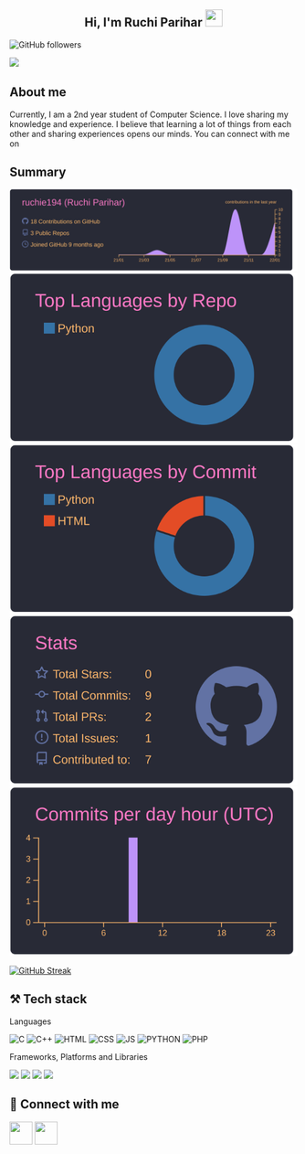 <h2 align="center">Hi, I'm Ruchi Parihar <img src="https://user-images.githubusercontent.com/39955420/147578264-bae0526c-028a-49d2-8af8-d08bb4edbd2a.gif" height="30" width="30"></h2>

![GitHub followers](https://img.shields.io/github/followers/ruchie194?style=social)

<img src="https://user-images.githubusercontent.com/82935329/151655775-7e9394a3-67bc-4754-9595-3a6dfd9f5a1c.gif">

<h2>About me</h2>
Currently, I am a 2nd year student of Computer Science. I love sharing my knowledge and experience. I believe that learning a lot of things from each other and sharing experiences opens our minds. You can connect with me on 


<h2>Summary</h2>

[![](https://raw.githubusercontent.com/ruchie194/ruchie194/master/profile-summary-card-output/dracula/0-profile-details.svg)](https://github.com/vn7n24fzkq/github-profile-summary-cards)
[![](https://raw.githubusercontent.com/ruchie194/ruchie194/master/profile-summary-card-output/dracula/1-repos-per-language.svg)](https://github.com/vn7n24fzkq/github-profile-summary-cards) 
[![](https://raw.githubusercontent.com/ruchie194/ruchie194/master/profile-summary-card-output/dracula/2-most-commit-language.svg)](https://github.com/vn7n24fzkq/github-profile-summary-cards)
[![](https://raw.githubusercontent.com/ruchie194/ruchie194/master/profile-summary-card-output/dracula/3-stats.svg)](https://github.com/vn7n24fzkq/github-profile-summary-cards) 
[![](https://raw.githubusercontent.com/ruchie194/ruchie194/master/profile-summary-card-output/dracula/4-productive-time.svg)](https://github.com/vn7n24fzkq/github-profile-summary-cards)

[![GitHub Streak](http://github-readme-streak-stats.herokuapp.com?user=ruchie194&theme=highcontrast&date_format=M%20j%5B%2C%20Y%5D)](https://git.io/streak-stats)

<h2>⚒ Tech stack</h2>

Languages

![C](https://img.shields.io/badge/C-00599C?style=for-the-badge&logo=c&logoColor=white)
![C++](https://img.shields.io/badge/C%2B%2B-00599C?style=for-the-badge&logo=c%2B%2B&logoColor=white)
![HTML](https://img.shields.io/badge/HTML5-E34F26?style=for-the-badge&logo=html5&logoColor=white)
![CSS](https://img.shields.io/badge/CSS3-1572B6?style=for-the-badge&logo=css3&logoColor=white)
![JS](https://img.shields.io/badge/JavaScript-323330?style=for-the-badge&logo=javascript&logoColor=F7DF1E)
![PYTHON](https://img.shields.io/badge/Python-FFD43B?style=for-the-badge&logo=python&logoColor=blue)
![PHP](https://img.shields.io/badge/PHP-777BB4?style=for-the-badge&logo=php&logoColor=white)

Frameworks, Platforms and Libraries

![](https://img.shields.io/badge/OpenCV-27338e?style=for-the-badge&logo=OpenCV&logoColor=white)
![](https://img.shields.io/badge/React-20232A?style=for-the-badge&logo=react&logoColor=61DAFB)
![](https://img.shields.io/badge/Node.js-339933?style=for-the-badge&logo=nodedotjs&logoColor=white)
![](https://img.shields.io/badge/Xampp-F37623?style=for-the-badge&logo=xampp&logoColor=white)

<h2>🔗 Connect with me</h2>

<img src="https://user-images.githubusercontent.com/82935329/151665588-fde5bc90-645b-4d30-88f0-27be9d5266f4.png" height="40" width="40">   <img src="https://user-images.githubusercontent.com/82935329/151665521-8a5cb034-1e8d-42ed-b766-6a04ce9ac752.png" height="40" width="40">
